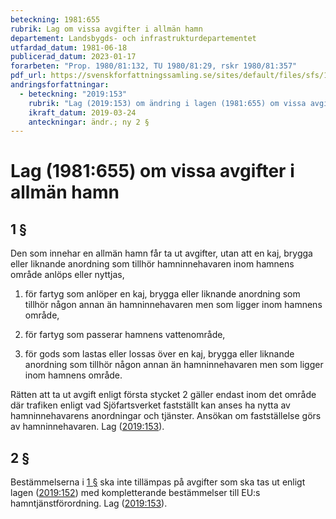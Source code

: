 ```yaml
---
beteckning: 1981:655
rubrik: Lag om vissa avgifter i allmän hamn
departement: Landsbygds- och infrastrukturdepartementet
utfardad_datum: 1981-06-18
publicerad_datum: 2023-01-17
forarbeten: "Prop. 1980/81:132, TU 1980/81:29, rskr 1980/81:357"
pdf_url: https://svenskforfattningssamling.se/sites/default/files/sfs/1981-06/SFS1981-655.pdf
andringsforfattningar:
  - beteckning: "2019:153"
    rubrik: "Lag (2019:153) om ändring i lagen (1981:655) om vissa avgifter i allmän hamn"
    ikraft_datum: 2019-03-24
    anteckningar: ändr.; ny 2 §
---
```


# Lag (1981:655) om vissa avgifter i allmän hamn

## 1 §

Den som innehar en allmän hamn får ta ut avgifter, utan att en kaj, brygga eller liknande anordning som tillhör hamninnehavaren inom hamnens område anlöps eller nyttjas,

1. för fartyg som anlöper en kaj, brygga eller liknande anordning som tillhör någon annan än hamninnehavaren men som ligger inom hamnens område,

2. för fartyg som passerar hamnens vattenområde,

3. för gods som lastas eller lossas över en kaj, brygga eller liknande anordning som tillhör någon annan än hamninnehavaren men som ligger inom hamnens område.

Rätten att ta ut avgift enligt första stycket 2 gäller endast inom det område där trafiken enligt vad Sjöfartsverket fastställt kan anses ha nytta av hamninnehavarens anordningar och tjänster. Ansökan om fastställelse görs av hamninnehavaren. Lag ([2019:153](https://selex.se/eli/sfs/2019/153)).

## 2 §

Bestämmelserna i [1 §](#1) ska inte tillämpas på avgifter som ska tas ut enligt lagen ([2019:152](https://selex.se/eli/sfs/2019/152)) med kompletterande bestämmelser till EU:s hamntjänstförordning. Lag ([2019:153](https://selex.se/eli/sfs/2019/153)).